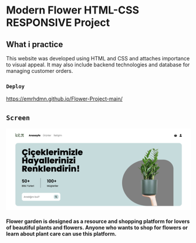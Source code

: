 # Modern Flower HTML-CSS RESPONSIVE Project

## What i practice
This website was developed using HTML and CSS and attaches importance to visual appeal. It may also include backend technologies and database for managing customer orders.


### `Deploy`

https://emrhdmn.github.io/Flower-Project-main/

## `Screen`

![](/screen.png)

<h4>Flower garden is designed as a resource and shopping platform for lovers of beautiful plants and flowers. Anyone who wants to shop for flowers or learn about plant care can use this platform.</h4>
